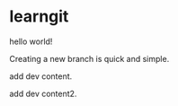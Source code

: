 # learngit

hello world!

Creating a new branch is quick and simple.

add dev content.

add dev content2.
